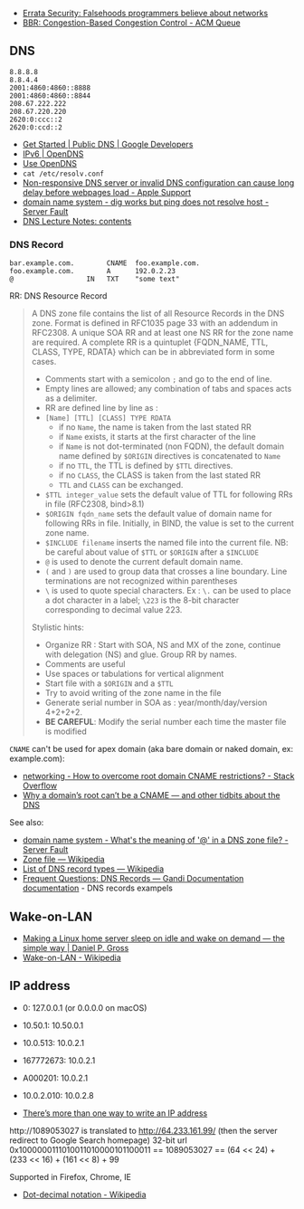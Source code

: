 - [Errata Security: Falsehoods programmers believe about networks](https://web.archive.org/web/20210411013500/https://blog.erratasec.com/2012/06/falsehoods-programmers-believe-about.html#.YHJSSHnS9qs)
- [BBR: Congestion-Based Congestion Control - ACM Queue](https://queue.acm.org/detail.cfm?id=3022184)

## DNS

```
8.8.8.8
8.8.4.4
2001:4860:4860::8888
2001:4860:4860::8844
208.67.222.222
208.67.220.220
2620:0:ccc::2
2620:0:ccd::2
```

- [Get Started  |  Public DNS  |  Google Developers](https://developers.google.com/speed/public-dns/docs/using#google_public_dns_ip_addresses)
- [IPv6 | OpenDNS](https://www.opendns.com/about/innovations/ipv6/)
- [Use OpenDNS](https://use.opendns.com/)
- `cat /etc/resolv.conf`
- [Non-responsive DNS server or invalid DNS configuration can cause long delay before webpages load - Apple Support](https://support.apple.com/en-au/HT203244)
- [domain name system - dig works but ping does not resolve host - Server Fault](https://serverfault.com/questions/813158/dig-works-but-ping-does-not-resolve-host)
- [DNS Lecture Notes: contents](http://www-inf.int-evry.fr/~hennequi/CoursDNS/NOTES-COURS_eng/)

### DNS Record

```dns-zone
bar.example.com.        CNAME  foo.example.com.
foo.example.com.        A      192.0.2.23
@                  IN   TXT    "some text"
```

RR:
	DNS Resource Record

> A DNS zone file contains the list of all Resource Records in the DNS zone. Format is defined in RFC1035 page 33 with an addendum in RFC2308. A unique SOA RR and at least one NS RR for the zone name are required. A complete RR is a quintuplet {FQDN_NAME, TTL, CLASS, TYPE, RDATA} which can be in abbreviated form in some cases.
>
> - Comments start with a semicolon `;` and go to the end of line.
> - Empty lines are allowed; any combination of tabs and spaces acts as a delimiter.
> - RR are defined line by line as :
> - `[Name] [TTL] [CLASS] TYPE RDATA`
> 	- if no `Name`, the name is taken from the last stated RR
> 	- if `Name` exists, it starts at the first character of the line
> 	- if `Name` is not dot-terminated (non FQDN), the default domain name defined by `$ORIGIN` directives is concatenated to `Name`
> 	- if no `TTL`, the TTL is defined by `$TTL` directives.
> 	- if no `CLASS`, the CLASS is taken from the last stated RR
> 	- `TTL` and `CLASS` can be exchanged.
> - `$TTL integer_value` sets the default value of TTL for following RRs in file (RFC2308, bind>8.1)
> - `$ORIGIN fqdn_name` sets the default value of domain name for following RRs in file. Initially, in BIND, the value is set to the current zone name.
> - `$INCLUDE filename` inserts the named file into the current file. NB: be careful about value of `$TTL` or `$ORIGIN` after a `$INCLUDE`
> - `@` is used to denote the current default domain name.
> - `(` and `)` are used to group data that crosses a line boundary. Line terminations are not recognized within parentheses
> - `\` is used to quote special characters. Ex : `\.` can be used to place a dot character in a label; `\223` is the 8-bit character corresponding to decimal value 223.
>
> Stylistic hints:
>
> - Organize RR : Start with SOA, NS and MX of the zone, continue with delegation (NS) and glue. Group RR by names.
> - Comments are useful
> - Use spaces or tabulations for vertical alignment
> - Start file with a `$ORIGIN` and a `$TTL`
> - Try to avoid writing of the zone name in the file
> - Generate serial number in SOA as : year/month/day/version 4+2+2+2.
> - **BE CAREFUL**: Modify the serial number each time the master file is modified

`CNAME` can't be used for apex domain (aka bare domain or naked domain, ex: example.com):

- [networking - How to overcome root domain CNAME restrictions? - Stack Overflow](https://stackoverflow.com/questions/656009/how-to-overcome-root-domain-cname-restrictions)
- [Why a domain’s root can’t be a CNAME — and other tidbits about the DNS](https://www.freecodecamp.org/news/why-cant-a-domain-s-root-be-a-cname-8cbab38e5f5c/)

See also:

- [domain name system - What's the meaning of '@' in a DNS zone file? - Server Fault](https://serverfault.com/questions/83874/whats-the-meaning-of-in-a-dns-zone-file)
- [Zone file — Wikipedia](https://en.wikipedia.org/wiki/Zone_file)
- [List of DNS record types — Wikipedia](https://en.wikipedia.org/wiki/List_of_DNS_record_types)
- [Frequent Questions: DNS Records — Gandi Documentation documentation](https://docs.gandi.net/en/domain_names/faq/dns_records.html#do-you-have-examples-of-dns-records) - DNS records exampels

## Wake-on-LAN

- [Making a Linux home server sleep on idle and wake on demand — the simple way | Daniel P. Gross](https://web.archive.org/web/20230420192730/https://dgross.ca/blog/linux-home-server-auto-sleep/)
- [Wake-on-LAN - Wikipedia](https://en.wikipedia.org/wiki/Wake-on-LAN)

## IP address

- 0: 127.0.0.1 (or 0.0.0.0 on macOS)
- 10.50.1: 10.50.0.1
- 10.0.513: 10.0.2.1
- 167772673: 10.0.2.1
- A000201: 10.0.2.1
- 10.0.2.010: 10.0.2.8

- [There’s more than one way to write an IP address](https://web.archive.org/web/20230505170552/https://ma.ttias.be/theres-more-than-one-way-to-write-an-ip-address/)

http://1089053027 is translated to http://64.233.161.99/ (then the server redirect to Google Search homepage)
32-bit url 0x1000000111010011010000101100011 == 1089053027 == (64 << 24) + (233 << 16) + (161 << 8) + 99

Supported in Firefox, Chrome, IE

- [Dot-decimal notation - Wikipedia](https://en.wikipedia.org/wiki/Dot-decimal_notation)
